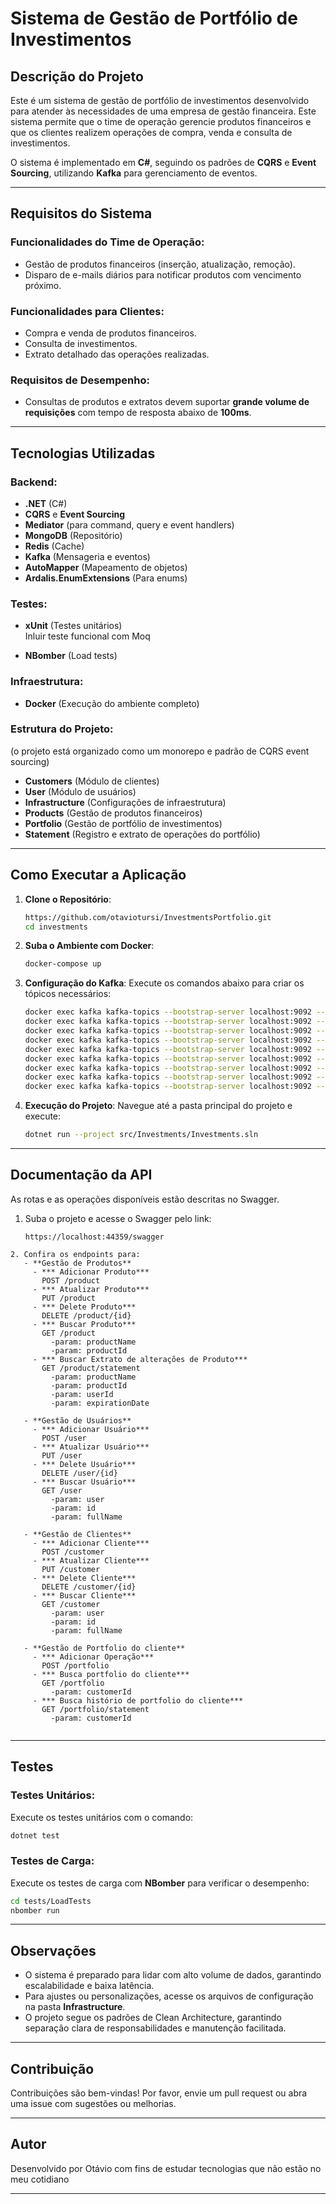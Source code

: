 # Sistema de Gestão de Portfólio de Investimentos

## Descrição do Projeto

Este é um sistema de gestão de portfólio de investimentos desenvolvido para atender às necessidades de uma empresa de gestão financeira. Este sistema permite que o time de operação gerencie produtos financeiros e que os clientes realizem operações de compra, venda e consulta de investimentos.

O sistema é implementado em **C#**, seguindo os padrões de **CQRS** e **Event Sourcing**, utilizando **Kafka** para gerenciamento de eventos.&#x20;

---

## Requisitos do Sistema

### Funcionalidades do Time de Operação:

- Gestão de produtos financeiros (inserção, atualização, remoção).
- Disparo de e-mails diários para notificar produtos com vencimento próximo.

### Funcionalidades para Clientes:

- Compra e venda de produtos financeiros.
- Consulta de investimentos.
- Extrato detalhado das operações realizadas.

### Requisitos de Desempenho:

- Consultas de produtos e extratos devem suportar **grande volume de requisições** com tempo de resposta abaixo de **100ms**.

---

## Tecnologias Utilizadas

### Backend:

- **.NET** (C#)
- **CQRS** e **Event Sourcing**
- **Mediator** (para command, query e event handlers)
- **MongoDB** (Repositório)
- **Redis** (Cache)
- **Kafka** (Mensageria e eventos)
- **AutoMapper** (Mapeamento de objetos)
- **Ardalis.EnumExtensions** (Para enums)

### Testes:

- **xUnit** (Testes unitários)\
  Inluir teste funcional com Moq

- **NBomber** (Load tests)

### Infraestrutura:

- **Docker** (Execução do ambiente completo)

### Estrutura do Projeto:

&#x20;(o projeto está organizado como um monorepo e padrão de CQRS event sourcing)

- **Customers** (Módulo de clientes)
- **User** (Módulo de usuários)
- **Infrastructure** (Configurações de infraestrutura)
- **Products** (Gestão de produtos financeiros)
- **Portfolio** (Gestão de portfólio de investimentos)
- **Statement** (Registro e extrato de operações do portfólio)

---

## Como Executar a Aplicação

1. **Clone o Repositório**:

   ```bash
   https://github.com/otaviotursi/InvestmentsPortfolio.git
   cd investments
   ```

2. **Suba o Ambiente com Docker**:

   ```bash
   docker-compose up
   ```

3. **Configuração do Kafka**: Execute os comandos abaixo para criar os tópicos necessários:

   ```bash
   docker exec kafka kafka-topics --bootstrap-server localhost:9092 --create --topic investment-purchased --partitions 3 --replication-factor 1
   docker exec kafka kafka-topics --bootstrap-server localhost:9092 --create --topic investment-sold --partitions 3 --replication-factor 1
   docker exec kafka kafka-topics --bootstrap-server localhost:9092 --create --topic product-inserted --partitions 3 --replication-factor 1
   docker exec kafka kafka-topics --bootstrap-server localhost:9092 --create --topic product-updated --partitions 3 --replication-factor 1
   docker exec kafka kafka-topics --bootstrap-server localhost:9092 --create --topic product-deleted --partitions 3 --replication-factor 1
   docker exec kafka kafka-topics --bootstrap-server localhost:9092 --create --topic product-expiry-notification --partitions 3 --replication-factor 1
   docker exec kafka kafka-topics --bootstrap-server localhost:9092 --create --topic insert-customer-portfolio-statement --partitions 3 --replication-factor 1
   docker exec kafka kafka-topics --bootstrap-server localhost:9092 --create --topic update-customer-portfolio --partitions 3 --replication-factor 1
   docker exec kafka kafka-topics --bootstrap-server localhost:9092 --create --topic delete-customer-portfolio --partitions 3 --replication-factor 1
   ```

4. **Execução do Projeto**: Navegue até a pasta principal do projeto e execute:

   ```bash
   dotnet run --project src/Investments/Investments.sln
   ```

---

## Documentação da API

As rotas e as operações disponíveis estão descritas no Swagger.

1. Suba o projeto e acesse o Swagger pelo link:
   ```
   https://localhost:44359/swagger
   ```



````
2. Confira os endpoints para:
   - **Gestão de Produtos**
     - *** Adicionar Produto***
       POST /product 
     - *** Atualizar Produto***
       PUT /product 
     - *** Delete Produto***
       DELETE /product/{id} 
     - *** Buscar Produto***
       GET /product
         -param: productName
         -param: productId
     - *** Buscar Extrato de alterações de Produto***
       GET /product/statement
         -param: productName
         -param: productId
         -param: userId
         -param: expirationDate

   - **Gestão de Usuários**
     - *** Adicionar Usuário***
       POST /user 
     - *** Atualizar Usuário***
       PUT /user 
     - *** Delete Usuário***
       DELETE /user/{id} 
     - *** Buscar Usuário***
       GET /user
         -param: user
         -param: id
         -param: fullName

   - **Gestão de Clientes**
     - *** Adicionar Cliente***
       POST /customer 
     - *** Atualizar Cliente***
       PUT /customer 
     - *** Delete Cliente***
       DELETE /customer/{id} 
     - *** Buscar Cliente***
       GET /customer
         -param: user
         -param: id
         -param: fullName

   - **Gestão de Portfolio do cliente**
     - *** Adicionar Operação***
       POST /portfolio
     - *** Busca portfolio do cliente***
       GET /portfolio
         -param: customerId
     - *** Busca histório de portfolio do cliente***
       GET /portfolio/statement
         -param: customerId


````

---

## Testes

### Testes Unitários:
Execute os testes unitários com o comando:
```bash
dotnet test
````



### Testes de Carga:

Execute os testes de carga com **NBomber** para verificar o desempenho:

```bash
cd tests/LoadTests
nbomber run
```

---

## Observações

- O sistema é preparado para lidar com alto volume de dados, garantindo escalabilidade e baixa latência.
- Para ajustes ou personalizações, acesse os arquivos de configuração na pasta **Infrastructure**.
- O projeto segue os padrões de Clean Architecture, garantindo separação clara de responsabilidades e manutenção facilitada.

---

## Contribuição

Contribuições são bem-vindas! Por favor, envie um pull request ou abra uma issue com sugestões ou melhorias.

---

## Autor

Desenvolvido por Otávio com fins de estudar tecnologias que não estão no meu cotidiano

---

##
